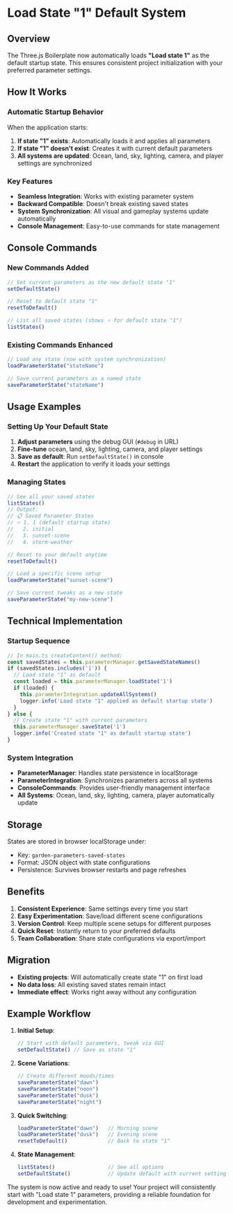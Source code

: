 # Load State "1" Default System

## Overview

The Three.js Boilerplate now automatically loads **"Load state 1"** as the default startup state. This ensures consistent project initialization with your preferred parameter settings.

## How It Works

### Automatic Startup Behavior

When the application starts:

1. **If state "1" exists**: Automatically loads it and applies all parameters
2. **If state "1" doesn't exist**: Creates it with current default parameters
3. **All systems are updated**: Ocean, land, sky, lighting, camera, and player settings are synchronized

### Key Features

- **Seamless Integration**: Works with existing parameter system
- **Backward Compatible**: Doesn't break existing saved states
- **System Synchronization**: All visual and gameplay systems update automatically
- **Console Management**: Easy-to-use commands for state management

## Console Commands

### New Commands Added

```javascript
// Set current parameters as the new default state "1"
setDefaultState()

// Reset to default state "1" 
resetToDefault()

// List all saved states (shows ⭐ for default state "1")
listStates()
```

### Existing Commands Enhanced

```javascript
// Load any state (now with system synchronization)
loadParameterState("stateName")

// Save current parameters as a named state
saveParameterState("stateName")
```

## Usage Examples

### Setting Up Your Default State

1. **Adjust parameters** using the debug GUI (`#debug` in URL)
2. **Fine-tune** ocean, land, sky, lighting, camera, and player settings
3. **Save as default**: Run `setDefaultState()` in console
4. **Restart** the application to verify it loads your settings

### Managing States

```javascript
// See all your saved states
listStates()
// Output:
// 📋 Saved Parameter States
// ⭐ 1. 1 (default startup state)
//   2. initial
//   3. sunset-scene
//   4. storm-weather

// Reset to your default anytime
resetToDefault()

// Load a specific scene setup
loadParameterState("sunset-scene")

// Save current tweaks as a new state
saveParameterState("my-new-scene")
```

## Technical Implementation

### Startup Sequence

```typescript
// In main.ts createContent() method:
const savedStates = this.parameterManager.getSavedStateNames()
if (savedStates.includes('1')) {
  // Load state "1" as default
  const loaded = this.parameterManager.loadState('1')
  if (loaded) {
    this.parameterIntegration.updateAllSystems()
    logger.info('Load state "1" applied as default startup state')
  }
} else {
  // Create state "1" with current parameters
  this.parameterManager.saveState('1')
  logger.info('Created state "1" as default startup state')
}
```

### System Integration

- **ParameterManager**: Handles state persistence in localStorage
- **ParameterIntegration**: Synchronizes parameters across all systems
- **ConsoleCommands**: Provides user-friendly management interface
- **All Systems**: Ocean, land, sky, lighting, camera, player automatically update

## Storage

States are stored in browser localStorage under:
- Key: `garden-parameters-saved-states`
- Format: JSON object with state configurations
- Persistence: Survives browser restarts and page refreshes

## Benefits

1. **Consistent Experience**: Same settings every time you start
2. **Easy Experimentation**: Save/load different scene configurations
3. **Version Control**: Keep multiple scene setups for different purposes
4. **Quick Reset**: Instantly return to your preferred defaults
5. **Team Collaboration**: Share state configurations via export/import

## Migration

- **Existing projects**: Will automatically create state "1" on first load
- **No data loss**: All existing saved states remain intact
- **Immediate effect**: Works right away without any configuration

## Example Workflow

1. **Initial Setup**:
   ```javascript
   // Start with default parameters, tweak via GUI
   setDefaultState() // Save as state "1"
   ```

2. **Scene Variations**:
   ```javascript
   // Create different moods/times
   saveParameterState("dawn")
   saveParameterState("noon") 
   saveParameterState("dusk")
   saveParameterState("night")
   ```

3. **Quick Switching**:
   ```javascript
   loadParameterState("dawn")   // Morning scene
   loadParameterState("dusk")   // Evening scene
   resetToDefault()             // Back to state "1"
   ```

4. **State Management**:
   ```javascript
   listStates()                 // See all options
   setDefaultState()            // Update default with current settings
   ```

The system is now active and ready to use! Your project will consistently start with "Load state 1" parameters, providing a reliable foundation for development and experimentation.
